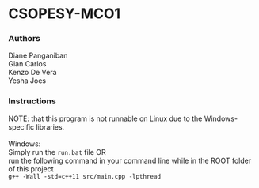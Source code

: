 # CSOPESY-MCO1
### Authors 
Diane Panganiban<br>
Gian Carlos<br>
Kenzo De Vera<br>
Yesha Joes<br>

### Instructions
NOTE: that this program is not runnable on Linux due to the Windows-specific libraries.<br>
<br>
Windows:<br>
Simply run the ```run.bat``` file OR<br>
run the following command in your command line while in the ROOT folder of this project<br>
```g++ -Wall -std=c++11 src/main.cpp -lpthread```